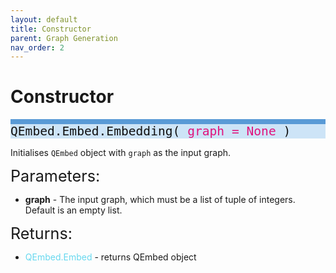 ```yaml
---
layout: default
title: Constructor
parent: Graph Generation
nav_order: 2
---
```


# Constructor

<p style="text-align: left;">
<span style="display: block; color: #111111; background-color: #cde4f7; border-top: 8px solid; border-top-color: #599ad6; font-family: Monospace; font-size: 1.4em;">
	QEmbed.Embed.Embedding(
	<span style = "color: #e0147d;"> graph = None </span>
	)
</span>
</p>

Initialises `QEmbed` object with `graph` as the input graph.

<span style="font-size:1.8em;">Parameters:</span>
* **graph** - The input graph, which must be a list of tuple of integers. Default is an empty list. 

<span style="font-size:1.8em;">Returns:</span>
* <span style = "color: #67d8ef"> QEmbed.Embed </span> - returns QEmbed object
